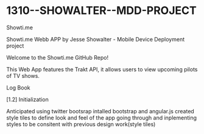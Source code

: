 1310--SHOWALTER--MDD-PROJECT
============================

Showti.me

Showti.me Webb APP by Jesse Showalter - Mobile Device Deployment project

Welcome to the Showti.me GitHub Repo!

This Web App features the Trakt API, it allows users to view upcoming pilots of TV shows.

Log Book

[1.2] Initialization

Anticipated using twitter bootsrap
intalled bootstrap and angular.js
created style tiles to define look and feel of the app
going through and inplementing styles to be consitent with previous design work(style tiles)
